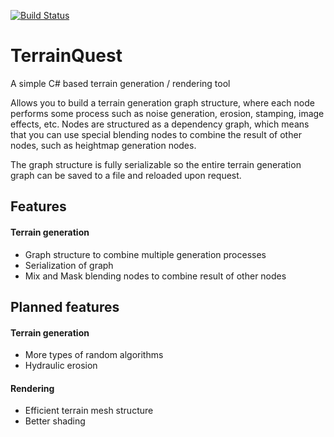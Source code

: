 [![Build Status](https://travis-ci.org/Excolo/TerrainQuest.svg?branch=master)](https://travis-ci.org/Excolo/TerrainQuest)

TerrainQuest
=====
A simple C# based terrain generation / rendering tool

Allows you to build a terrain generation graph structure, where each node performs some process such as noise generation, erosion, stamping, image effects, etc. Nodes are structured as a dependency graph, which means that you can use special blending nodes to combine the result of other nodes, such as heightmap generation nodes. 

The graph structure is fully serializable so the entire terrain generation graph can be saved to a file and reloaded upon request. 

Features
-----
#### Terrain generation
* Graph structure to combine multiple generation processes
* Serialization of graph
* Mix and Mask blending nodes to combine result of other nodes

Planned features
-----

#### Terrain generation
* More types of random algorithms
* Hydraulic erosion

#### Rendering
* Efficient terrain mesh structure
* Better shading

